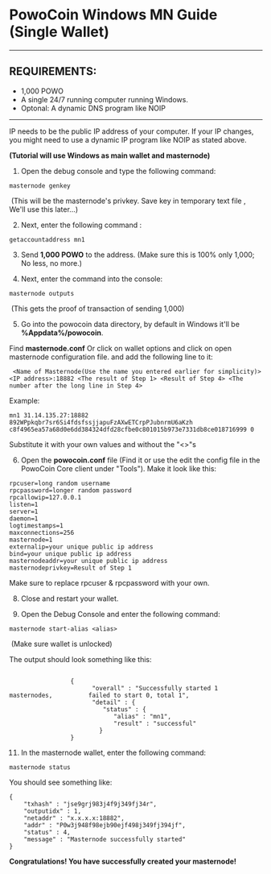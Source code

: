 
# PowoCoin Windows MN Guide (Single Wallet)
***
## REQUIREMENTS:
 * 1,000 POWO
 * A single 24/7 running computer running Windows.
 * Optonal: A dynamic DNS program like NOIP 
***
IP needs to be the public IP address of your computer. If your IP changes, you might need to use a dynamic IP program like NOIP as stated above.

**(Tutorial will use Windows as main wallet and masternode)**

1) Open the debug console and type the following command:
```
masternode genkey
```
 (This will be the masternode's privkey. Save key in temporary text file , We'll use this later...)

2) Next, enter the following command :
```
getaccountaddress mn1
```
3) Send **1,000 POWO** to the address. (Make sure this is 100% only 1,000; No less, no more.)

4) Next, enter the command into the console:
```
masternode outputs
```
 (This gets the proof of transaction of sending 1,000)

5) Go into the powocoin data directory, by default in Windows it'll be **%Appdata%/powocoin**. 

Find **masternode.conf** Or click on wallet options and click on open masternode configuration file.
and add the following line to it:
```
 <Name of Masternode(Use the name you entered earlier for simplicity)> <IP address>:18882 <The result of Step 1> <Result of Step 4> <The number after the long line in Step 4>
```
Example: 
```
mn1 31.14.135.27:18882 892WPpkqbr7sr6Si4fdsfssjjapuFzAXwETCrpPJubnrmU6aKzh c8f4965ea57a68d0e6dd384324dfd28cfbe0c801015b973e7331db8ce018716999 0
```
Substitute it with your own values and without the "<>"s

6) Open the **powocoin.conf** file (Find it or use the edit the config file in the PowoCoin Core client under "Tools"). Make it look like this:
```
rpcuser=long random username 
rpcpassword=longer random password 
rpcallowip=127.0.0.1 
listen=1 
server=1 
daemon=1 
logtimestamps=1 
maxconnections=256 
masternode=1 
externalip=your unique public ip address 
bind=your unique public ip address 
masternodeaddr=your unique public ip address 
masternodeprivkey=Result of Step 1
```

Make sure to replace rpcuser & rpcpassword with your own.

8) Close and restart your wallet.

9) Open the Debug Console and enter the following command:
```
masternode start-alias <alias>
```
 (Make sure wallet is unlocked)

The output should look something like this:
```

                 {
                       "overall" : "Successfully started 1 masternodes,          failed to start 0, total 1",
                       "detail" : {
                          "status" : {
                             "alias" : "mn1",
                             "result" : "successful"
                         }
                 }

```
11) In the masternode wallet, enter the following command:
```
masternode status
```
You should see something like: 
```
{
    "txhash" : "jse9grj983j4f9j349fj34r",
    "outputidx" : 1,
    "netaddr" : "x.x.x.x:18882",
    "addr" : "P0w3j948f98ejb90ejf498j349fj394jf",
    "status" : 4,
    "message" : "Masternode successfully started"
}
```

**Congratulations! You have successfully created your masternode!**
